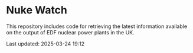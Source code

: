 # Nuke Watch

This repository includes code for retrieving the latest information available on the output of EDF nuclear power plants in the UK.

Last updated: 2025-03-24 19:12